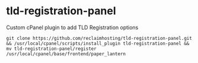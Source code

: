 # tld-registration-panel

Custom cPanel plugin to add TLD Registration options

```git clone https://github.com/reclaimhosting/tld-registration-panel.git && /usr/local/cpanel/scripts/install_plugin tld-registration-panel && mv tld-registration-panel/register /usr/local/cpanel/base/frontend/paper_lantern```